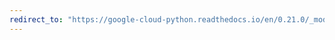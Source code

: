 ```yaml
---
redirect_to: "https://google-cloud-python.readthedocs.io/en/0.21.0/_modules/google/cloud/language/document.html"
---
```

